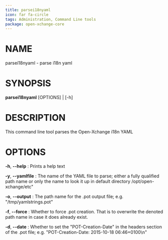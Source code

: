 ```yaml
---
title: parsei18nyaml
icon: far fa-circle
tags: Administration, Command Line tools
package: open-xchange-core
---
```


# NAME

parsei18nyaml - parse i18n yaml

# SYNOPSIS

**parsei18nyaml** [OPTIONS] | [-h]

# DESCRIPTION

This command line tool parses the Open-Xchange i18n YAML

# OPTIONS

**-h**, **--help**
: Prints a help text

**-y**, **--yamlfile**
: The name of the YAML file to parse; either a fully qualified path name or only the name to look it up in default directory /opt/open-xchange/etc"

**-o**, **--output**
: The path name for the .pot output file; e.g. "/tmp/yamlstrings.pot"

**-f**, **--force**
: Whether to force .pot creation. That is to overwrite the denoted path name in case it does already exist.

**-d**, **--date**
: Whether to set the "POT-Creation-Date" in the headers section of the .pot file; e.g. "POT-Creation-Date: 2015-10-18 06:46+0100\\n"